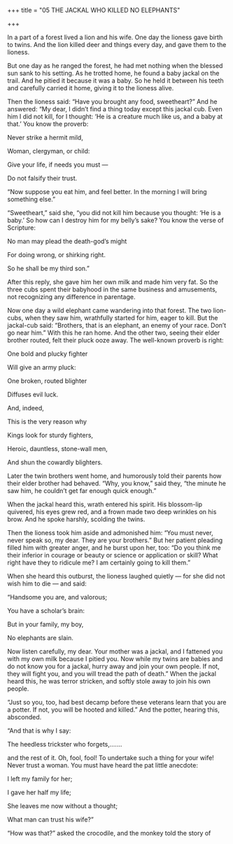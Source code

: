 +++
title = "05 THE JACKAL WHO KILLED NO ELEPHANTS"

+++

In a part of a forest lived a lion and his wife. One day the lioness gave birth to twins. And the lion killed deer and things every day, and gave them to the lioness.

But one day as he ranged the forest, he had met nothing when the blessed sun sank to his setting. As he trotted home, he found a baby jackal on the trail. And he pitied it because it was a baby. So he held it between his teeth and carefully carried it home, giving it to the lioness alive.

Then the lioness said: “Have you brought any food, sweetheart?” And he answered: “My dear, I didn’t find a thing today except this jackal cub. Even him I did not kill, for I thought: ‘He is a creature much like us, and a baby at that.’ You know the proverb:

Never strike a hermit mild,

Woman, clergyman, or child:

Give your life, if needs you must —

Do not falsify their trust.

“Now suppose you eat him, and feel better. In the morning I will bring something else.”

“Sweetheart,” said she, “you did not kill him because you thought: ‘He is a baby.’ So how can I destroy him for my belly’s sake? You know the verse of Scripture:

No man may plead the death-god’s might

For doing wrong, or shirking right.

So he shall be my third son.”

After this reply, she gave him her own milk and made him very fat. So the three cubs spent their babyhood in the same business and amusements, not recognizing any difference in parentage.

Now one day a wild elephant came wandering into that forest. The two lion-cubs, when they saw him, wrathfully started for him, eager to kill. But the jackal-cub said: “Brothers, that is an elephant, an enemy of your race. Don’t go near him.” With this he ran home. And the other two, seeing their elder brother routed, felt their pluck ooze away. The well-known proverb is right:

One bold and plucky fighter

Will give an army pluck:

One broken, routed blighter

Diffuses evil luck.

And, indeed,

This is the very reason why

Kings look for sturdy fighters,

Heroic, dauntless, stone-wall men,

And shun the cowardly blighters.

Later the twin brothers went home, and humorously told their parents how their elder brother had behaved. “Why, you know,” said they, “the minute he saw him, he couldn’t get far enough quick enough.”

When the jackal heard this, wrath entered his spirit. His blossom-lip quivered, his eyes grew red, and a frown made two deep wrinkles on his brow. And he spoke harshly, scolding the twins.

Then the lioness took him aside and admonished him: “You must never, never speak so, my dear. They are your brothers.” But her patient pleading filled him with greater anger, and he burst upon her, too: “Do you think me their inferior in courage or beauty or science or application or skill? What right have they to ridicule me? I am certainly going to kill them.”

When she heard this outburst, the lioness laughed quietly — for she did not wish him to die — and said:

“Handsome you are, and valorous;

You have a scholar’s brain:

But in your family, my boy,

No elephants are slain.

Now listen carefully, my dear. Your mother was a jackal, and I fattened you with my own milk because I pitied you. Now while my twins are babies and do not know you for a jackal, hurry away and join your own people. If not, they will fight you, and you will tread the path of death.” When the jackal heard this, he was terror stricken, and softly stole away to join his own people.

“Just so you, too, had best decamp before these veterans learn that you are a potter. If not, you will be hooted and killed.” And the potter, hearing this, absconded.

“And that is why I say:

The heedless trickster who forgets,.......

and the rest of it. Oh, fool, fool\! To undertake such a thing for your wife\! Never trust a woman. You must have heard the pat little anecdote:

I left my family for her;

I gave her half my life;

She leaves me now without a thought;

What man can trust his wife?”

“How was that?” asked the crocodile, and the monkey told the story of
